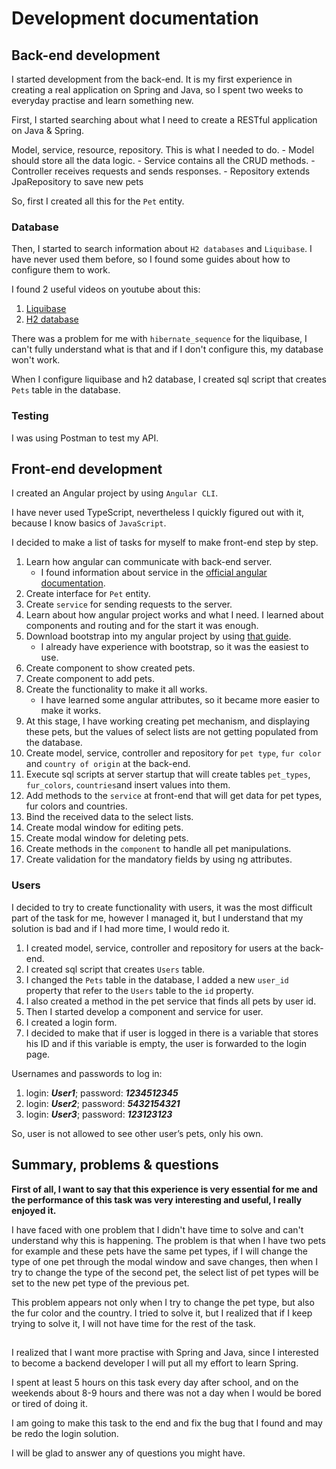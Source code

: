 # Development documentation

## Back-end development

I started development from the back-end. It is my first experience in creating a real application on Spring and Java, 
so I spent two weeks to everyday practise and learn something new.

First, I started searching about what I need to create a RESTful application on Java & Spring.

Model, service, resource, repository. This is what I needed to do.
    - Model should store all the data logic.
    - Service contains all the CRUD methods.
    - Controller receives requests and sends responses.
    - Repository extends JpaRepository to save new pets

So, first I created all this for the `Pet` entity.


### Database
Then, I started to search information about `H2 databases` and `Liquibase`. I have never used them before, so I found some guides about how to configure them to work.

I found 2 useful videos on youtube about this:
1. [Liquibase](https://youtu.be/lf6Mxb9rVng)
2. [H2 database](https://youtu.be/PSrHcCwvfVQ)

There was a problem for me with `hibernate_sequence` for the liquibase, I can't fully understand what is that and if I don't configure this, my database won't work.

When I configure liquibase and h2 database, I created sql script that creates `Pets` table in the database.

### Testing

I was using Postman to test my API.

## Front-end development

I created an Angular project by using `Angular CLI`.

I have never used TypeScript, nevertheless I quickly figured out with it, because I know basics of `JavaScript`.

I decided to make a list of tasks for myself to make front-end step by step.

1. Learn how angular can communicate with back-end server.
    - I found information about service in the [official angular documentation](https://angular.io/guide/http). 
2. Create interface for `Pet` entity.
3. Create `service` for sending requests to the server.
4. Learn about how angular project works and what I need. I learned about components and routing and for the start it was enough.
5. Download bootstrap into my angular project by using [that guide](https://www.freecodecamp.org/news/how-to-add-bootstrap-css-framework-to-an-angular-application/).
    - I already have experience with bootstrap, so it was the easiest to use.
6. Create component to show created pets.
7. Create component to add pets.
8. Create the functionality to make it all works.
    - I have learned some angular attributes, so it became more easier to make it works.
9. At this stage, I have working creating pet mechanism, and displaying these pets, but the values of select lists are not getting populated from the database.
10. Create model, service, controller and repository for `pet type`, `fur color` and `country of origin` at the back-end.
11. Execute sql scripts at server startup that will create tables  `pet_types`, `fur_colors`, `countries`and insert values into them.
12. Add methods to the `service` at front-end that will get data for pet types, fur colors and countries.
13. Bind the received data to the select lists.
14. Create modal window for editing pets.
15. Create modal window for deleting pets.
16. Create methods in the `component` to handle all pet manipulations.
17. Create validation for the mandatory fields by using ng attributes.

### Users

I decided to try to create functionality with users, it was the most difficult part of the task for me, however I managed it, but I understand that my solution is bad and if I had more time, I would redo it.

1. I created model, service, controller and repository for users at the back-end.
2. I created sql script that creates `Users` table.
3. I changed the `Pets` table in the database, I added a new `user_id` property that refer to the `Users` table to the `id` property.
4. I also created a method in the pet service that finds all pets by user id.
5. Then I started develop a component and service for user.
6. I created a login form.
7. I decided to make that if user is logged in there is a variable that stores his ID and if this variable is empty, the user is forwarded to the login page.

Usernames and passwords to log in:
1. login: **_User1_**; password: **_1234512345_**
2. login: **_User2_**; password: **_5432154321_**
3. login: **_User3_**; password: **_123123123_**

So, user is not allowed to see other user’s pets, only his own.

## Summary, problems & questions

**First of all, I want to say that this experience is very essential for me and the performance of this task was very interesting and useful, I really enjoyed it.**

I have faced with one problem that I didn't have time to solve and can't understand why this is happening. The problem is that when I have two pets for example and these pets have the same pet types, if I will change the type of one pet through the modal window and save changes, then when I try to change the type of the second pet, the select list of pet types will be set to the new pet type of the previous pet.

This problem appears not only when I try to change the pet type, but also the fur color and the country. I tried to solve it, but I realized that if I keep trying to solve it, I will not have time for the rest of the task.

##
I realized that I want more practise with Spring and Java, since I interested to become a backend developer I will put all my effort to learn Spring.

I spent at least 5 hours on this task every day after school, and on the weekends about 8-9 hours and there was not a day when I would be bored or tired of doing it.

I am going to make this task to the end and fix the bug that I found and may be redo the login solution.

I will be glad to answer any of questions you might have.








